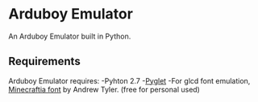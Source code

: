 # Arduboy Emulator

An Arduboy Emulator built in Python.

## Requirements

Arduboy Emulator requires:
    -Pyhton 2.7
    -[Pyglet](https://bitbucket.org/pyglet/pyglet/wiki/Home)
    -For glcd font emulation, [Minecraftia font](http://www.dafont.com/es/minecraftia.font) by Andrew Tyler.
    (free for personal used)